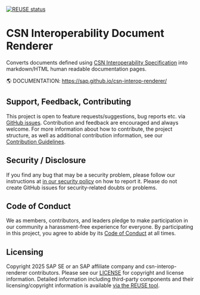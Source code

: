 [![REUSE status](https://api.reuse.software/badge/github.com/SAP/csn-interop-renderer)](https://api.reuse.software/info/github.com/SAP/csn-interop-renderer)

# CSN Interoperability Document Renderer

Converts documents defined using [CSN Interoperability Specification](https://sap.github.io/csn-interop-specification/) into markdown/HTML human readable documentation pages.

🌎 DOCUMENTATION: <https://sap.github.io/csn-interop-renderer/>

## Support, Feedback, Contributing

This project is open to feature requests/suggestions, bug reports etc. via [GitHub issues](https://github.com/SAP/csn-interop-renderer/issues). Contribution and feedback are encouraged and always welcome. For more information about how to contribute, the project structure, as well as additional contribution information, see our [Contribution Guidelines](CONTRIBUTING.md).

## Security / Disclosure

If you find any bug that may be a security problem, please follow our instructions at [in our security policy](https://github.com/SAP/csn-interop-renderer/security/policy) on how to report it. Please do not create GitHub issues for security-related doubts or problems.

## Code of Conduct

We as members, contributors, and leaders pledge to make participation in our community a harassment-free experience for everyone. By participating in this project, you agree to abide by its [Code of Conduct](https://github.com/SAP/.github/blob/main/CODE_OF_CONDUCT.md) at all times.

## Licensing

Copyright 2025 SAP SE or an SAP affiliate company and csn-interop-renderer contributors. Please see our [LICENSE](LICENSE) for copyright and license information. Detailed information including third-party components and their licensing/copyright information is available [via the REUSE tool](https://api.reuse.software/info/github.com/SAP/csn-interop-renderer).
